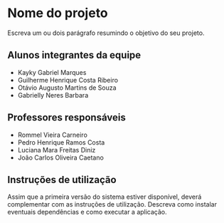 # Nome do projeto

Escreva um ou dois parágrafo resumindo o objetivo do seu projeto.

## Alunos integrantes da equipe

* Kayky Gabriel Marques
* Guilherme Henrique Costa Ribeiro
* Otávio Augusto Martins de Souza
* Gabrielly Neres Barbara

## Professores responsáveis

* Rommel Vieira Carneiro
* Pedro Henrique Ramos Costa
* Luciana Mara Freitas Diniz
* João Carlos Oliveira Caetano




## Instruções de utilização

Assim que a primeira versão do sistema estiver disponível, deverá complementar com as instruções de utilização. Descreva como instalar eventuais dependências e como executar a aplicação.
